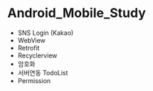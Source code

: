 # Android_Mobile_Study

- SNS Login (Kakao)
- WebView
- Retrofit
- Recyclerview
- 암호화
- 서버연동 TodoList
- Permission
